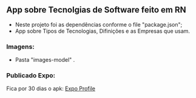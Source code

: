 ## App sobre Tecnolgias de Software feito em RN

- Neste projeto foi as dependências conforme o file "package.json";
- App sobre Tipos de Tecnologias, Difinições e as Empresas que usam.

### Imagens:

- Pasta "images-model" . 

### Publicado Expo:
Fica por 30 dias o apk:
[Expo Profile](https://expo.io/@rodrigonegao)